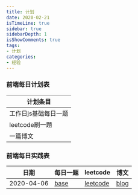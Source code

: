 ```yaml
---
title: 计划
date: 2020-02-21
isTimeLine: true
sidebar: true
sidebarDepth: 1
isShowComments: true
tags:
- 计划
categories:
- 经验
---
```


### 前端每日计划表

| 计划条目                |  
| ----------------------| 
| 工作日js基础每日一题     | 
| leetcode刷一题         | 
| 一篇博文               | 


### 前端每日实践表

|  日期   | 每日一题  |   leetcode   | 博文  | 
|  ----  | -------  | ------------ | ----  |
| 2020-04-06  |   [base]()    |[leetcode](https://github.com/loverofmusic/data-structure-algorithm/blob/master/code/string/1.js) |[blog]() |